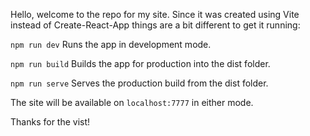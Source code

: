 Hello, welcome to the repo for my site. Since it was created using Vite instead of Create-React-App things are a bit different to get it running:

`npm run dev`	Runs the app in development mode.

`npm run build`	Builds the app for production into the dist folder.

`npm run serve`	Serves the production build from the dist folder.

The site will be available on `localhost:7777` in either mode.

Thanks for the vist!

